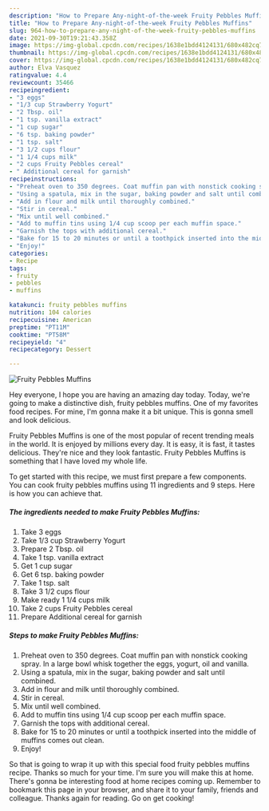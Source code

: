 ```yaml
---
description: "How to Prepare Any-night-of-the-week Fruity Pebbles Muffins"
title: "How to Prepare Any-night-of-the-week Fruity Pebbles Muffins"
slug: 964-how-to-prepare-any-night-of-the-week-fruity-pebbles-muffins
date: 2021-09-30T19:21:43.358Z
image: https://img-global.cpcdn.com/recipes/1638e1bdd4124131/680x482cq70/fruity-pebbles-muffins-recipe-main-photo.jpg
thumbnail: https://img-global.cpcdn.com/recipes/1638e1bdd4124131/680x482cq70/fruity-pebbles-muffins-recipe-main-photo.jpg
cover: https://img-global.cpcdn.com/recipes/1638e1bdd4124131/680x482cq70/fruity-pebbles-muffins-recipe-main-photo.jpg
author: Elva Vasquez
ratingvalue: 4.4
reviewcount: 35466
recipeingredient:
- "3 eggs"
- "1/3 cup Strawberry Yogurt"
- "2 Tbsp. oil"
- "1 tsp. vanilla extract"
- "1 cup sugar"
- "6 tsp. baking powder"
- "1 tsp. salt"
- "3 1/2 cups flour"
- "1 1/4 cups milk"
- "2 cups Fruity Pebbles cereal"
- " Additional cereal for garnish"
recipeinstructions:
- "Preheat oven to 350 degrees. Coat muffin pan with nonstick cooking spray. In a large bowl whisk together the eggs, yogurt, oil and vanilla."
- "Using a spatula, mix in the sugar, baking powder and salt until combined."
- "Add in flour and milk until thoroughly combined."
- "Stir in cereal."
- "Mix until well combined."
- "Add to muffin tins using 1/4 cup scoop per each muffin space."
- "Garnish the tops with additional cereal."
- "Bake for 15 to 20 minutes or until a toothpick inserted into the middle of muffins comes out clean."
- "Enjoy!"
categories:
- Recipe
tags:
- fruity
- pebbles
- muffins

katakunci: fruity pebbles muffins 
nutrition: 104 calories
recipecuisine: American
preptime: "PT11M"
cooktime: "PT58M"
recipeyield: "4"
recipecategory: Dessert

---
```



![Fruity Pebbles Muffins](https://img-global.cpcdn.com/recipes/1638e1bdd4124131/680x482cq70/fruity-pebbles-muffins-recipe-main-photo.jpg)

Hey everyone, I hope you are having an amazing day today. Today, we're going to make a distinctive dish, fruity pebbles muffins. One of my favorites food recipes. For mine, I'm gonna make it a bit unique. This is gonna smell and look delicious.

Fruity Pebbles Muffins is one of the most popular of recent trending meals in the world. It is enjoyed by millions every day. It is easy, it is fast, it tastes delicious. They're nice and they look fantastic. Fruity Pebbles Muffins is something that I have loved my whole life.




To get started with this recipe, we must first prepare a few components. You can cook fruity pebbles muffins using 11 ingredients and 9 steps. Here is how you can achieve that.

<!--inarticleads1-->

##### The ingredients needed to make Fruity Pebbles Muffins:

1. Take 3 eggs
1. Take 1/3 cup Strawberry Yogurt
1. Prepare 2 Tbsp. oil
1. Take 1 tsp. vanilla extract
1. Get 1 cup sugar
1. Get 6 tsp. baking powder
1. Take 1 tsp. salt
1. Take 3 1/2 cups flour
1. Make ready 1 1/4 cups milk
1. Take 2 cups Fruity Pebbles cereal
1. Prepare  Additional cereal for garnish




<!--inarticleads2-->

##### Steps to make Fruity Pebbles Muffins:

1. Preheat oven to 350 degrees. Coat muffin pan with nonstick cooking spray. In a large bowl whisk together the eggs, yogurt, oil and vanilla.
1. Using a spatula, mix in the sugar, baking powder and salt until combined.
1. Add in flour and milk until thoroughly combined.
1. Stir in cereal.
1. Mix until well combined.
1. Add to muffin tins using 1/4 cup scoop per each muffin space.
1. Garnish the tops with additional cereal.
1. Bake for 15 to 20 minutes or until a toothpick inserted into the middle of muffins comes out clean.
1. Enjoy!




So that is going to wrap it up with this special food fruity pebbles muffins recipe. Thanks so much for your time. I'm sure you will make this at home. There's gonna be interesting food at home recipes coming up. Remember to bookmark this page in your browser, and share it to your family, friends and colleague. Thanks again for reading. Go on get cooking!
